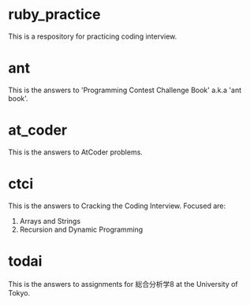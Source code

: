 # ruby_practice
This is a respository for practicing coding interview.

# ant
This is the answers to 'Programming Contest Challenge Book' a.k.a 'ant book'.

# at_coder
This is the answers to AtCoder problems.

# ctci
This is the answers to Cracking the Coding Interview.
Focused are:
1. Arrays and Strings
9. Recursion and Dynamic Programming

# todai
This is the answers to assignments for 総合分析学8 at the University of Tokyo.
